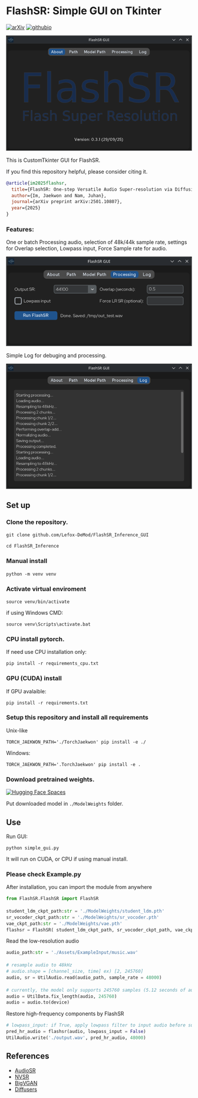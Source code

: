 # FlashSR: Simple GUI on Tkinter
[![arXiv](https://img.shields.io/badge/arXiv-2501.10807-red.svg?style=flat-square)](https://arxiv.org/abs/2501.10807) [![githubio](https://img.shields.io/badge/GitHub.io-Audio_Samples-blue?logo=Github&style=flat-square)](https://jakeoneijk.github.io/flashsr-demo/)

![Figure](./Assets/About.png)

This is CustomTkinter GUI for FlashSR.

If you find this repository helpful, please consider citing it.
```bibtex
@article{im2025flashsr,
  title={FlashSR: One-step Versatile Audio Super-resolution via Diffusion Distillation},
  author={Im, Jaekwon and Nam, Juhan},
  journal={arXiv preprint arXiv:2501.10807},
  year={2025}
}
```
### Features:
One or batch Processing audio, selection of 48k/44k sample rate, settings for Overlap selection, Lowpass input, Force Sample rate for audio.

![Figure](./Assets/Processing.png)

Simple Log for debuging and processing.

![Figure](./Assets/log.png)

## Set up
### Clone the repository.
```
git clone github.com/Lefox-DeMod/FlashSR_Inference_GUI
```
```
cd FlashSR_Inference
```

### Manual install
```
python -m venv venv
```

### Activate virtual enviroment
```
source venv/bin/activate
```
if using Windows CMD:
```
source venv\Scripts\activate.bat
```
### CPU install pytorch.
If need use CPU installation only:
```
pip install -r requirements_cpu.txt
```

### GPU (CUDA) install
If GPU avalaible:
```
pip install -r requirements.txt
```

### Setup this repository and install all requirements
Unix-like
```
TORCH_JAEKWON_PATH='./TorchJaekwon' pip install -e ./
```
Windows:
```
TORCH_JAEKWON_PATH='.TorchJaekwon' pip install -e .
```

### Download pretrained weights. 

[![Hugging Face Spaces](https://img.shields.io/badge/%F0%9F%A4%97%20Hugging%20Face-Spaces-blue)](https://huggingface.co/datasets/jakeoneijk/FlashSR_weights/tree/main)

Put downloaded model in `./ModelWeights` folder.
## Use

Run GUI:
```
python simple_gui.py
```
It will run on CUDA, or CPU if using manual install.

### Please check Example.py

After installation, you can import the module from anywhere
```python
from FlashSR.FlashSR import FlashSR

student_ldm_ckpt_path:str = './ModelWeights/student_ldm.pth'
sr_vocoder_ckpt_path:str = './ModelWeights/sr_vocoder.pth'
vae_ckpt_path:str = './ModelWeights/vae.pth'
flashsr = FlashSR( student_ldm_ckpt_path, sr_vocoder_ckpt_path, vae_ckpt_path)
```

Read the low-resolution audio
```python
audio_path:str = './Assets/ExampleInput/music.wav'

# resample audio to 48kHz
# audio.shape = [channel_size, time] ex) [2, 245760]
audio, sr = UtilAudio.read(audio_path, sample_rate = 48000)

# currently, the model only supports 245760 samples (5.12 seconds of audio)
audio = UtilData.fix_length(audio, 245760)
audio = audio.to(device)
```

Restore high-frequency components by FlashSR
```python
# lowpass_input: if True, apply lowpass filter to input audio before super resolution. This can help reduce discrepancy between training data and inference data.
pred_hr_audio = flashsr(audio, lowpass_input = False)
UtilAudio.write('./output.wav', pred_hr_audio, 48000)
```


## References
- [AudioSR](https://github.com/haoheliu/versatile_audio_super_resolution)
- [NVSR](https://github.com/haoheliu/ssr_eval)
- [BigVGAN](https://github.com/NVIDIA/BigVGAN)
- [Diffusers](https://github.com/huggingface/diffusers)
